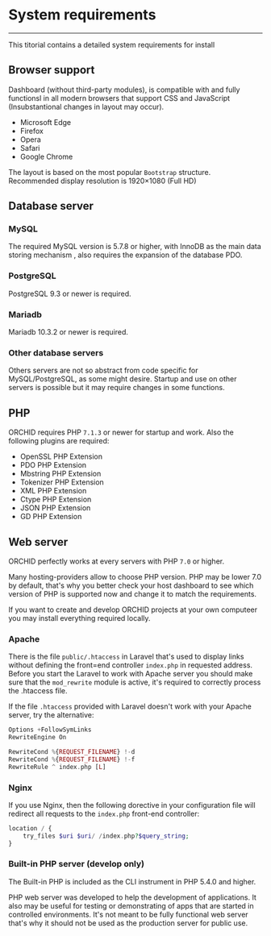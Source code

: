 # System requirements
----------

This titorial contains a detailed system requirements for install 


## Browser support

Dashboard (without third-party modules),
is compatible with and fully functionsl in all modern browsers
that support CSS and JavaScript (Insubstantional changes in layout may occur).

- Microsoft Edge
- Firefox
- Opera
- Safari
- Google Chrome

The layout is based on the most popular `Bootstrap` structure. Recommended display resolution is 1920×1080 (Full HD)


## Database server

### MySQL

The required MySQL version is 5.7.8 or higher, with InnoDB as the main data storing mechanism
, also requires the expansion of the database PDO.

### PostgreSQL
PostgreSQL 9.3 or newer is required.


### Mariadb
Mariadb 10.3.2 or newer is required.

### Other database servers
Others servers are not so abstract from code specific for MySQL/PostgreSQL,
as some might desire. Startup and use on other servers is possible but it may require 
changes in some functions.

## PHP

ORCHID requires PHP `7.1.3` or newer for startup and work. Also the following plugins are required:

- OpenSSL PHP Extension
- PDO PHP Extension
- Mbstring PHP Extension
- Tokenizer PHP Extension
- XML PHP Extension
- Ctype PHP Extension
- JSON PHP Extension
- GD PHP Extension

## Web server

ORCHID perfectly works at every servers with PHP `7.0` or higher.

Many hosting-providers allow to choose PHP version. 
PHP may be lower 7.0 by default, that's why you better check your host dashboard
to see which version of PHP is supported now and change it to match the requirements.

If you want to create and develop ORCHID projects at your own computeer you may install everything required locally.


### Apache
     
There is the file `public/.htaccess` in Laravel that's used to display links without defining the 
front=end controller `index.php` in requested address. 
Before you start the Laravel to work with Apache server you should make sure that the `mod_rewrite` module is active, 
it's required to correctly process the .htaccess file.
     
If the file `.htaccess` provided with Laravel doesn't work with your Apache server, try the alternative:

```php
Options +FollowSymLinks
RewriteEngine On

RewriteCond %{REQUEST_FILENAME} !-d
RewriteCond %{REQUEST_FILENAME} !-f
RewriteRule ^ index.php [L]
```


### Nginx

If you use Nginx, then the following dorective in your configuration file will 
redirect all requests to the `index.php` front-end controller:

```php
location / {
    try_files $uri $uri/ /index.php?$query_string;
}
```


### Built-in PHP server (develop only)

The Built-in PHP is included as the CLI instrument in PHP 5.4.0 and higher.

PHP web server was developed to help the development of applications. 
It also may be useful for testing or demonstrating of apps 
that are started in controlled environments.
It's not meant to be fully functional web server
that's why it should not be used as the production server for public use.
